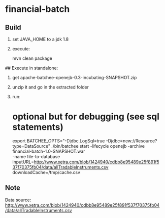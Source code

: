 # financial-batch

## Build

1. set JAVA_HOME to a jdk 1.8
2. execute:


    mvn clean package

## Execute in standalone:

1. get apache-batchee-openejb-0.3-incubating-SNAPSHOT.zip
2. unzip it and go in the extracted folder
3. run:


    # optional but for debugging (see sql statements)
    export BATCHEE_OPTS="-Djdbc.LogSql=true -Djdbc=new://Resource?type=DataSource"
    ./bin/batchee start -lifecycle openejb -archive financial-batch-1.0-SNAPSHOT.war \
        -name file-to-database \
        inputURL=http://www.xetra.com/blob/1424940/cdbb8e95489e25f891f537f70375fb04/data/allTradableInstruments.csv \
        downloadCache=/tmp/cache.csv


## Note

Data source: http://www.xetra.com/blob/1424940/cdbb8e95489e25f891f537f70375fb04/data/allTradableInstruments.csv
